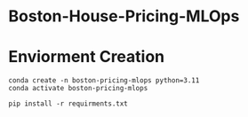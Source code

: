 # Boston-House-Pricing-MLOps
 
# Enviorment Creation
```
conda create -n boston-pricing-mlops python=3.11
conda activate boston-pricing-mlops
```

```
pip install -r requirments.txt
```